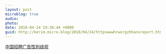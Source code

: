 ```yaml
---
layout: post
microblog: true
audio: 
photo: 
date: 2018-04-24 19:38:44 +0800
guid: http://kerim.micro.blog/2018/04/24/httpswwwhrworgzhhansreport.html
---
```

[中国招聘广告性别歧视](https://www.hrw.org/zh-hans/report/2018/04/23/317205)
